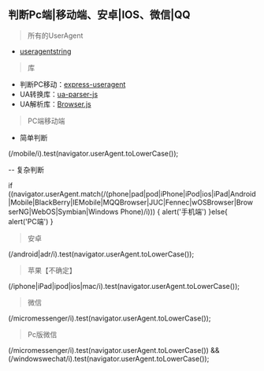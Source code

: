 ## 判断Pc端|移动端、安卓|IOS、微信|QQ



> 所有的UserAgent

- [useragentstring](http://www.useragentstring.com/pages/useragentstring.php?name=All)


> 库

- 判断PC移动：[express-useragent](https://github.com/biggora/express-useragent)
- UA转换库：[ua-parser-js](https://github.com/faisalman/ua-parser-js)
- UA解析库：[Browser.js](https://github.com/mumuy/browser/blob/master/Browser.js)



> PC端移动端

- 简单判断

(/mobile/i).test(navigator.userAgent.toLowerCase());


-- 复杂判断

if ((navigator.userAgent.match(/(phone|pad|pod|iPhone|iPod|ios|iPad|Android|Mobile|BlackBerry|IEMobile|MQQBrowser|JUC|Fennec|wOSBrowser|BrowserNG|WebOS|Symbian|Windows Phone)/i))) {
    alert('手机端')
}else{
    alert('PC端')
}


> 安卓

(/android|adr/i).test(navigator.userAgent.toLowerCase());


> 苹果【不确定】

(/iphone|iPad|ipod|ios|mac/i).test(navigator.userAgent.toLowerCase());


> 微信

(/micromessenger/i).test(navigator.userAgent.toLowerCase());


> Pc版微信

(/micromessenger/i).test(navigator.userAgent.toLowerCase()) && (/windowswechat/i).test(navigator.userAgent.toLowerCase());
